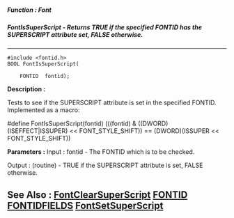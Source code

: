 ##### Function : Font
##### FontIsSuperScript - Returns TRUE if the specified FONTID has the SUPERSCRIPT attribute set, FALSE otherwise.
---
```
#include <fontid.h>
BOOL FontIsSuperScript(

	FONTID  fontid);
```
**Description :**

Tests to see if the SUPERSCRIPT attribute is set in the specified FONTID.  
Implemented as a macro:

#define FontIsSuperScript(fontid) (((fontid) & ((DWORD)(ISEFFECT|ISSUPER) << 
FONT_STYLE_SHIFT)) == (DWORD)(ISSUPER << FONT_STYLE_SHIFT))

**Parameters :**
Input :
fontid  -  The FONTID which is to be checked.

Output :
(routine)  -  TRUE if the SUPERSCRIPT attribute is set, FALSE otherwise.



**See Also :**
[FontClearSuperScript](/domino-c-api-docs/reference/Func/FontClearSuperScript)
[FONTID](/domino-c-api-docs/reference/Data/FONTID)
[FONTIDFIELDS](/domino-c-api-docs/reference/Data/FONTIDFIELDS)
[FontSetSuperScript](/domino-c-api-docs/reference/Func/FontSetSuperScript)
---
